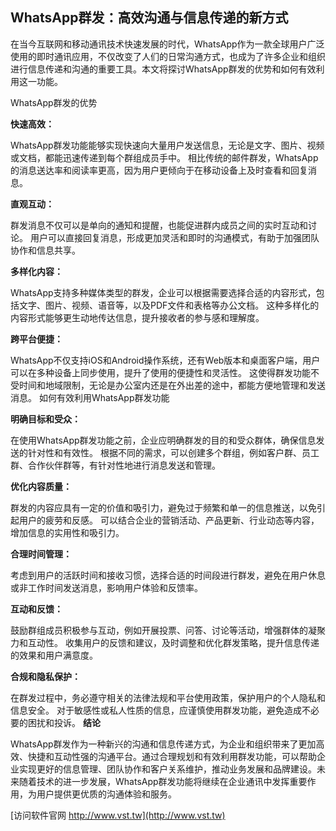## **WhatsApp群发：高效沟通与信息传递的新方式**

在当今互联网和移动通讯技术快速发展的时代，WhatsApp作为一款全球用户广泛使用的即时通讯应用，不仅改变了人们的日常沟通方式，也成为了许多企业和组织进行信息传递和沟通的重要工具。本文将探讨WhatsApp群发的优势和如何有效利用这一功能。

WhatsApp群发的优势

**快速高效：**

WhatsApp群发功能能够实现快速向大量用户发送信息，无论是文字、图片、视频或文档，都能迅速传递到每个群组成员手中。
相比传统的邮件群发，WhatsApp的消息送达率和阅读率更高，因为用户更倾向于在移动设备上及时查看和回复消息。

**直观互动：**

群发消息不仅可以是单向的通知和提醒，也能促进群内成员之间的实时互动和讨论。
用户可以直接回复消息，形成更加灵活和即时的沟通模式，有助于加强团队协作和信息共享。

**多样化内容：**

WhatsApp支持多种媒体类型的群发，企业可以根据需要选择合适的内容形式，包括文字、图片、视频、语音等，以及PDF文件和表格等办公文档。
这种多样化的内容形式能够更生动地传达信息，提升接收者的参与感和理解度。

**跨平台便捷：**

WhatsApp不仅支持iOS和Android操作系统，还有Web版本和桌面客户端，用户可以在多种设备上同步使用，提升了使用的便捷性和灵活性。
这使得群发功能不受时间和地域限制，无论是办公室内还是在外出差的途中，都能方便地管理和发送消息。
如何有效利用WhatsApp群发功能

**明确目标和受众：**

在使用WhatsApp群发功能之前，企业应明确群发的目的和受众群体，确保信息发送的针对性和有效性。
根据不同的需求，可以创建多个群组，例如客户群、员工群、合作伙伴群等，有针对性地进行消息发送和管理。

**优化内容质量：**

群发的内容应具有一定的价值和吸引力，避免过于频繁和单一的信息推送，以免引起用户的疲劳和反感。
可以结合企业的营销活动、产品更新、行业动态等内容，增加信息的实用性和吸引力。

**合理时间管理：**

考虑到用户的活跃时间和接收习惯，选择合适的时间段进行群发，避免在用户休息或非工作时间发送消息，影响用户体验和反馈率。

**互动和反馈：**

鼓励群组成员积极参与互动，例如开展投票、问答、讨论等活动，增强群体的凝聚力和互动性。
收集用户的反馈和建议，及时调整和优化群发策略，提升信息传递的效果和用户满意度。

**合规和隐私保护：**

在群发过程中，务必遵守相关的法律法规和平台使用政策，保护用户的个人隐私和信息安全。
对于敏感性或私人性质的信息，应谨慎使用群发功能，避免造成不必要的困扰和投诉。
**结论**

WhatsApp群发作为一种新兴的沟通和信息传递方式，为企业和组织带来了更加高效、快捷和互动性强的沟通平台。通过合理规划和有效利用群发功能，可以帮助企业实现更好的信息管理、团队协作和客户关系维护，推动业务发展和品牌建设。未来随着技术的进一步发展，WhatsApp群发功能将继续在企业通讯中发挥重要作用，为用户提供更优质的沟通体验和服务。


[访问软件官网 http://www.vst.tw](http://www.vst.tw)
